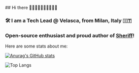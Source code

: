 ## Hi there 👋🏻👋🏼👋🏽👋🏾👋🏿

### 🛠 I am a Tech Lead @ Velasca, from Milan, Italy 🇮🇹

### Open-source enthusiast and proud author of [Sheriff](https://www.eslint-config-sheriff.dev/)!

Here are some stats about me:

[![Anurag's GitHub stats](https://github-readme-stats.vercel.app/api?username=AndreaPontrandolfo&show_icons=true&include_all_commits=true&hide_rank=true&theme=nord)](https://github.com/anuraghazra/github-readme-stats)

![Top Langs](https://github-readme-stats.vercel.app/api/top-langs/?username=AndreaPontrandolfo&layout=compact)
